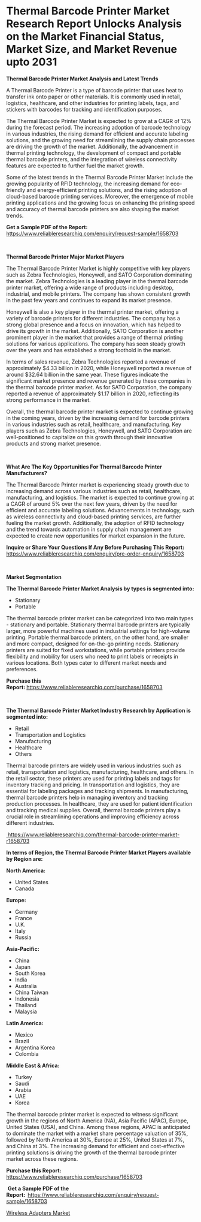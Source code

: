 <p><h1>Thermal Barcode Printer Market Research Report Unlocks Analysis on the Market Financial Status, Market Size, and Market Revenue upto 2031</h1></p><p><strong>Thermal Barcode Printer Market Analysis and Latest Trends</strong></p>
<p><p>A Thermal Barcode Printer is a type of barcode printer that uses heat to transfer ink onto paper or other materials. It is commonly used in retail, logistics, healthcare, and other industries for printing labels, tags, and stickers with barcodes for tracking and identification purposes.</p><p>The Thermal Barcode Printer Market is expected to grow at a CAGR of 12% during the forecast period. The increasing adoption of barcode technology in various industries, the rising demand for efficient and accurate labeling solutions, and the growing need for streamlining the supply chain processes are driving the growth of the market. Additionally, the advancement in thermal printing technology, the development of compact and portable thermal barcode printers, and the integration of wireless connectivity features are expected to further fuel the market growth.</p><p>Some of the latest trends in the Thermal Barcode Printer Market include the growing popularity of RFID technology, the increasing demand for eco-friendly and energy-efficient printing solutions, and the rising adoption of cloud-based barcode printing services. Moreover, the emergence of mobile printing applications and the growing focus on enhancing the printing speed and accuracy of thermal barcode printers are also shaping the market trends.</p></p>
<p><strong>Get a Sample PDF of the Report:&nbsp;</strong> <a href="https://www.reliableresearchiq.com/enquiry/request-sample/1658703">https://www.reliableresearchiq.com/enquiry/request-sample/1658703</a></p>
<p>&nbsp;</p>
<p><strong>Thermal Barcode Printer Major Market Players</strong></p>
<p><p>The Thermal Barcode Printer Market is highly competitive with key players such as Zebra Technologies, Honeywell, and SATO Corporation dominating the market. Zebra Technologies is a leading player in the thermal barcode printer market, offering a wide range of products including desktop, industrial, and mobile printers. The company has shown consistent growth in the past few years and continues to expand its market presence.</p><p>Honeywell is also a key player in the thermal printer market, offering a variety of barcode printers for different industries. The company has a strong global presence and a focus on innovation, which has helped to drive its growth in the market. Additionally, SATO Corporation is another prominent player in the market that provides a range of thermal printing solutions for various applications. The company has seen steady growth over the years and has established a strong foothold in the market.</p><p>In terms of sales revenue, Zebra Technologies reported a revenue of approximately $4.33 billion in 2020, while Honeywell reported a revenue of around $32.64 billion in the same year. These figures indicate the significant market presence and revenue generated by these companies in the thermal barcode printer market. As for SATO Corporation, the company reported a revenue of approximately $1.17 billion in 2020, reflecting its strong performance in the market.</p><p>Overall, the thermal barcode printer market is expected to continue growing in the coming years, driven by the increasing demand for barcode printers in various industries such as retail, healthcare, and manufacturing. Key players such as Zebra Technologies, Honeywell, and SATO Corporation are well-positioned to capitalize on this growth through their innovative products and strong market presence.</p></p>
<p>&nbsp;</p>
<p><strong>What Are The Key Opportunities For Thermal Barcode Printer Manufacturers?</strong></p>
<p><p>The Thermal Barcode Printer market is experiencing steady growth due to increasing demand across various industries such as retail, healthcare, manufacturing, and logistics. The market is expected to continue growing at a CAGR of around 5% over the next few years, driven by the need for efficient and accurate labeling solutions. Advancements in technology, such as wireless connectivity and cloud-based printing services, are further fueling the market growth. Additionally, the adoption of RFID technology and the trend towards automation in supply chain management are expected to create new opportunities for market expansion in the future.</p></p>
<p><strong>Inquire or Share Your Questions If Any Before Purchasing This Report:</strong> <a href="https://www.reliableresearchiq.com/enquiry/pre-order-enquiry/1658703">https://www.reliableresearchiq.com/enquiry/pre-order-enquiry/1658703</a></p>
<p>&nbsp;</p>
<p><strong>Market Segmentation</strong></p>
<p><strong>The Thermal Barcode Printer Market Analysis by types is segmented into:</strong></p>
<p><ul><li>Stationary</li><li>Portable</li></ul></p>
<p><p>The thermal barcode printer market can be categorized into two main types - stationary and portable. Stationary thermal barcode printers are typically larger, more powerful machines used in industrial settings for high-volume printing. Portable thermal barcode printers, on the other hand, are smaller and more compact, designed for on-the-go printing needs. Stationary printers are suited for fixed workstations, while portable printers provide flexibility and mobility for users who need to print labels or receipts in various locations. Both types cater to different market needs and preferences.</p></p>
<p><strong>Purchase this Report:&nbsp;</strong><a href="https://www.reliableresearchiq.com/purchase/1658703">https://www.reliableresearchiq.com/purchase/1658703</a></p>
<p>&nbsp;</p>
<p><strong>The Thermal Barcode Printer Market Industry Research by Application is segmented into:</strong></p>
<p><ul><li>Retail</li><li>Transportation and Logistics</li><li>Manufacturing</li><li>Healthcare</li><li>Others</li></ul></p>
<p><p>Thermal barcode printers are widely used in various industries such as retail, transportation and logistics, manufacturing, healthcare, and others. In the retail sector, these printers are used for printing labels and tags for inventory tracking and pricing. In transportation and logistics, they are essential for labeling packages and tracking shipments. In manufacturing, thermal barcode printers help in managing inventory and tracking production processes. In healthcare, they are used for patient identification and tracking medical supplies. Overall, thermal barcode printers play a crucial role in streamlining operations and improving efficiency across different industries.</p></p>
<p><a href="https://www.reliableresearchiq.com/thermal-barcode-printer-market-r1658703">&nbsp;https://www.reliableresearchiq.com/thermal-barcode-printer-market-r1658703</a></p>
<p><strong>In terms of Region, the Thermal Barcode Printer Market Players available by Region are:</strong></p>
<p>
    <p> <strong> North America: </strong>
        <ul>
            <li>United States</li>
            <li>Canada</li>
        </ul>
        </p> 
    <p> <strong> Europe: </strong>
        <ul>
            <li>Germany</li>
            <li>France</li>
            <li>U.K.</li>
            <li>Italy</li>
            <li>Russia</li>
        </ul>
        </p> 
    <p> <strong> Asia-Pacific: </strong>
        <ul>
            <li>China</li>
            <li>Japan</li>
            <li>South Korea</li>
            <li>India</li>
            <li>Australia</li>
            <li>China Taiwan</li>
            <li>Indonesia</li>
            <li>Thailand</li>
            <li>Malaysia</li>
        </ul>
        </p> 
    <p> <strong> Latin America: </strong>
        <ul>
            <li>Mexico</li>
            <li>Brazil</li>
            <li>Argentina Korea</li>
            <li>Colombia</li>
        </ul>
        </p> 
    <p> <strong> Middle East & Africa: </strong>
        <ul>
            <li>Turkey</li>
            <li>Saudi</li>
            <li>Arabia</li>
            <li>UAE</li>
            <li>Korea</li>
        </ul>
    </p>
    </p>
<p><p>The thermal barcode printer market is expected to witness significant growth in the regions of North America (NA), Asia Pacific (APAC), Europe, United States (USA), and China. Among these regions, APAC is anticipated to dominate the market with a market share percentage valuation of 35%, followed by North America at 30%, Europe at 25%, United States at 7%, and China at 3%. The increasing demand for efficient and cost-effective printing solutions is driving the growth of the thermal barcode printer market across these regions.</p></p>
<p><strong>Purchase this Report: </strong><a href="https://www.reliableresearchiq.com/purchase/1658703">https://www.reliableresearchiq.com/purchase/1658703</a></p>
<p>&nbsp;<strong>Get a Sample PDF of the Report:&nbsp;&nbsp;</strong><a href="https://www.reliableresearchiq.com/enquiry/request-sample/1658703">https://www.reliableresearchiq.com/enquiry/request-sample/1658703</a></p>
<p><strong></strong></p>
<p><p><a href="https://github.com/JosephMorgnlvXXff/Market-Research-Report-List-1/blob/main/wireless-adapters-market.md">Wireless Adapters Market</a></p></p>